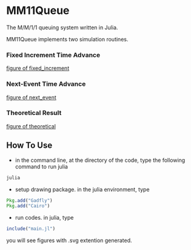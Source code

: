 # MM11Queue
The M/M/1/1 queuing system written in Julia.

MM11Queue implements two simulation routines.

### Fixed Increment Time Advance
[figure of fixed_increment](/fixed_increment.svg)

### Next-Event Time Advance
[figure of next_event](/next_event.svg)

### Theoretical Result
[figure of theoretical](/theoretical.svg)

## How To Use

* in the command line, at the directory of the code, type the following command to run julia
```cmd
julia
```

* setup drawing package. in the julia environment, type
```julia
Pkg.add("Gadfly")
Pkg.add("Cairo")
```

* run codes. in julia, type
```julia
include("main.jl")
```
you will see figures with .svg extention generated.
